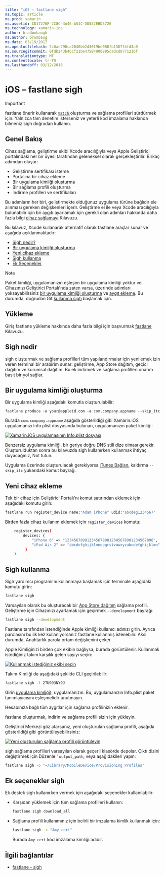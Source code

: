 ```yaml
---
title: "iOS – fastlane sigh"
ms.topic: article
ms.prod: xamarin
ms.assetid: CD17276F-2C8C-4A46-A54C-DD532EBD5720
ms.technology: xamarin-ios
author: bradumbaugh
ms.author: brumbaug
ms.date: 03/19/2017
ms.openlocfilehash: 2c6ac298ca2040bb2d3619be080fb1387fbfd3a0
ms.sourcegitcommit: 0fdb243b46cf21be47584900805cadcd077121bf
ms.translationtype: MT
ms.contentlocale: tr-TR
ms.lasthandoff: 03/12/2018
---
```

# <a name="fastlane-for-ios--sigh"></a>iOS – fastlane sigh

> [!IMPORTANT]
> fastlane önerir kullanarak [ `match` ](~/ios/deploy-test/provisioning/fastlane/match.md) oluşturma ve sağlama profilleri sürdürmek için. Yalnızca tam denetim isterseniz ve yeterli kod imzalama hakkında bilmeniz sigh doğrudan kullanın.

## <a name="overview"></a>Genel Bakış

Cihaz sağlama, geliştirme ekibi Xcode aracılığıyla veya Apple Geliştirici portalındaki her bir üyesi tarafından geleneksel olarak gerçekleştirilir. Birkaç adımdan oluşur:

- Geliştirme sertifikası isteme
- Portalına bir cihaz ekleme
- Bir uygulama kimliği oluşturma
- Bir sağlama profili oluşturma
- İndirme profilleri ve sertifikaları

Bu adımların her biri, geliştirmekte olduğunuz uygulama türüne bağlıdır ele alınması gereken değişkenleri içerir. Geliştirme el ile veya Xcode aracılığıyla bulunabilir için bir aygıtı ayarlamak için gerekli olan adımları hakkında daha fazla bilgi [cihaz sağlamayı](~/ios/get-started/installation/device-provisioning/index.md) Kılavuzu.

Bu kılavuz, Xcode kullanarak alternatif olarak fastlane araçlar sunar ve aşağıda açıklanmaktadır:

- [Sigh nedir?](#whatissigh)
- [Bir uygulama kimliği oluşturma](#appid)
- [Yeni cihaz ekleme](#newdevices)
- [Sigh kullanma](#using)
- [Ek Seçenekler](#options)

> [!NOTE]
> Paket kimliği, uygulamanızın eşleşen bir uygulama kimliği yoktur ve Cihazınızı Geliştirici Portalı'nda zaten varsa, üzerinde adımları yoksayabilirsiniz [bir uygulama kimliği oluşturma](#appid) ve [aygıt ekleme](#newdevices). Bu durumda, doğrudan Git [kullanma sigh](#using) başlamak için.

## <a name="installation"></a>Yükleme

Giriş fastlane yükleme hakkında daha fazla bilgi için başvurmak [fastlane](~/ios/deploy-test/provisioning/fastlane/index.md#Installation) Kılavuzu.

<a name="whatissigh" />

## <a name="what-is-sigh"></a>Sigh nedir

sigh oluşturmak ve sağlama profilleri tüm yapılandırmalar için yenilemek izin veren terminal bir arabirim sunar: geliştirme, App Store dağıtım, geçici dağıtım ve kurumsal dağıtım. Bu ek indirmek ve sağlama profilleri onarım basit bir yol sağlar.

<a name="appid" />

## <a name="creating-an-app-id"></a>Bir uygulama kimliği oluşturma

Bir uygulama kimliği aşağıdaki komutla oluşturulabilir:

    fastlane produce -u your@appleid.com -a com.company.appname --skip_itc

Burada `com.company.appname` aşağıda gösterildiği gibi Xamarin.iOS uygulamanızı Info.plist dosyasında bulunan, uygulamanızın paket kimliği:

[![](sigh-images/fastlane-image5.png "Xamarin.iOS uygulamasının Info.plist dosyası")](sigh-images/fastlane-image5.png#lightbox)

Benzersiz uygulama kimliği, bir geriye doğru DNS stili dize olması gerekir. Oluşturulduktan sonra bu kılavuzda sigh kullanırken kullanmak ihtiyaç duyacağınız, Not tutun.

Uygulama üzerinde oluşturulacak gerekiyorsa [iTunes Bağlan](~/ios/deploy-test/app-distribution/app-store-distribution/itunesconnect.md), kaldırma `--skip_itc` yukarıdaki komut bayrağı.

<a name="newdevices" />

## <a name="adding-new-devices"></a>Yeni cihaz ekleme

Tek bir cihaz için Geliştirici Portalı'nı komut satırından eklemek için aşağıdaki komutu girin:

```bash
fastlane run register_device name:"Adam iPhone" udid:"abcdeg1234567"
```

Birden fazla cihaz kullanım eklemek için `register_devices` komutu:

```bash
    register_devices(
        devices: {
            "iPhone 6" => "1234567890123456789012345678901234567890",
            "iPad Air 2" => "abcdefghijklmnopqrstvuwxyzabcdefghijklmn"
         }
    )
```

<a name="using" />

## <a name="using-sigh"></a>Sigh kullanma

Sigh yardımcı programı'nı kullanmaya başlamak için terminale aşağıdaki komutu girin:

```bash
fastlane sigh
```

Varsayılan olarak bu oluşturacak bir [App Store dağıtım](~/ios/deploy-test/app-distribution/app-store-distribution/index.md) sağlama profili. Geliştirme için Cihazınızı ayarlamak için geçirmek `--development` bayrağı:

```bash
fastlane sigh --development
```

Fastlane tarafından istendiğinde Apple kimliği kullanıcı adınızı girin. Ayrıca parolasını bu ilk kez kullanıyorsanız fastlane kullanmış istenebilir. Aksi durumda, Anahtarlık parola ortam değişkenini çeker.

Apple Kimliğinizi birden çok ekibin bağlıysa, burada görüntülenir. Kullanmak istediğiniz takım karşılık gelen sayıyı seçin:

[![](sigh-images/fastlane-image2.png "Kullanmak istediğiniz ekibi seçin")](sigh-images/fastlane-image2.png#lightbox)

Takım Kimliği de aşağıdaki şekilde CLI geçirilebilir:

```bash
fastlane sigh -l 2TU993NY9J
```

Girin [uygulama kimliği](#appid)), uygulamanızın. Bu, uygulamanızın Info.plist paket tanımlayıcısını eşleşmelidir unutmayın.

Hesabınıza bağlı tüm aygıtlar için sağlama profilinizin eklenir.

fastlane oluşturmak, indirin ve sağlama profili sizin için yükleyin.

Geliştirici Merkezi göz atarsanız, yeni oluşturulan sağlama profili, aşağıda gösterildiği gibi görüntüleyebilirsiniz:

[![](sigh-images/fastlane-image10.png "Yeni oluşturulan sağlama profili görüntüleyin")](sigh-images/fastlane-image10.png#lightbox)

sigh sağlama profilleri varsayılan olarak geçerli klasörde depolar. Çıktı dizini değiştirmek için Düzenle ' `output_path`, veya aşağıdakileri yapın:

```bash
fastlane sigh -o "~/Library/MobileDevice/Provisioning Profiles"
```

<a name="options" />

## <a name="sigh-additional-options"></a>Ek seçenekler sigh

Ek destek sigh kullanırken vermek için aşağıdaki seçenekler kullanılabilir:

- Karşıdan yüklemek için tüm sağlama profilleri kullanın:

    ```bash
    fastlane sigh download_all
    ```

- Sağlama profili kullanımınız için belirli bir imzalama kimlik kullanmak için:

    ```bash
    fastlane sigh -c "Amy cert"
    ```
    
    Burada `Amy cert` kod imzalama kimliği adıdır.


## <a name="related-links"></a>İlgili bağlantılar

- [fastlane - sigh](https://github.com/fastlane/fastlane/tree/master/sigh#readme)
